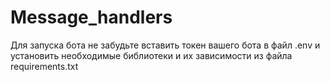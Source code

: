 # Message_handlers
Для запуска бота не забудьте вставить токен вашего бота в файл .env и установить необходимые библиотеки и их зависимости из файла requirements.txt
